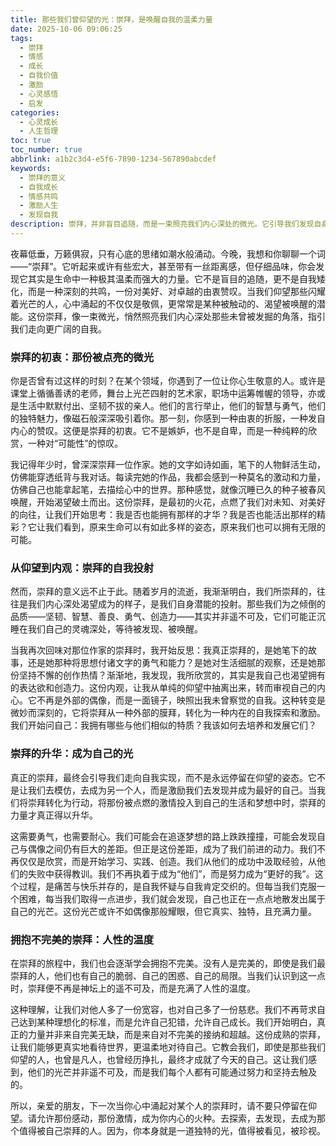 ```yaml
---
title: 那些我们曾仰望的光：崇拜，是唤醒自我的温柔力量
date: 2025-10-06 09:06:25
tags:
  - 崇拜
  - 情感
  - 成长
  - 自我价值
  - 激励
  - 心灵感悟
  - 启发
categories:
  - 心灵成长
  - 人生哲理
toc: true
toc_number: true
abbrlink: a1b2c3d4-e5f6-7890-1234-567890abcdef
keywords:
  - 崇拜的意义
  - 自我成长
  - 情感共鸣
  - 激励人生
  - 发现自我
description: 崇拜，并非盲目追随，而是一束照亮我们内心深处的微光。它引导我们发现自身潜能，从仰望他人到内观自我，最终成为那个值得被自己崇拜的人。这篇文章将带你走进崇拜的温柔世界，感受它如何成为我们生命中不可或缺的成长力量。
---
```


夜幕低垂，万籁俱寂，只有心底的思绪如潮水般涌动。今晚，我想和你聊聊一个词——“崇拜”。它听起来或许有些宏大，甚至带有一丝距离感，但仔细品味，你会发现它其实是生命中一种极其温柔而强大的力量。它不是盲目的追随，更不是自我矮化，而是一种深刻的共鸣，一份对美好、对卓越的由衷赞叹。当我们仰望那些闪耀着光芒的人，心中涌起的不仅仅是敬佩，更常常是某种被触动的、渴望被唤醒的潜能。这份崇拜，像一束微光，悄然照亮我们内心深处那些未曾被发掘的角落，指引我们走向更广阔的自我。

### 崇拜的初衷：那份被点亮的微光

你是否曾有过这样的时刻？在某个领域，你遇到了一位让你心生敬意的人。或许是课堂上循循善诱的老师，舞台上光芒四射的艺术家，职场中运筹帷幄的领导，亦或是生活中默默付出、坚韧不拔的亲人。他们的言行举止，他们的智慧与勇气，他们的独特魅力，像磁石般深深吸引着你。那一刻，你感到一种由衷的折服，一种发自内心的赞叹。这便是崇拜的初衷。它不是嫉妒，也不是自卑，而是一种纯粹的欣赏，一种对“可能性”的惊叹。

我记得年少时，曾深深崇拜一位作家。她的文字如诗如画，笔下的人物鲜活生动，仿佛能穿透纸背与我对话。每读完她的作品，我都会感到一种莫名的激动和力量，仿佛自己也能拿起笔，去描绘心中的世界。那种感觉，就像沉睡已久的种子被春风唤醒，开始渴望破土而出。这份崇拜，是最初的火花，点燃了我们对未知、对美好的向往，让我们开始思考：我是否也能拥有那样的才华？我是否也能活出那样的精彩？它让我们看到，原来生命可以有如此多样的姿态，原来我们也可以拥有无限的可能。

### 从仰望到内观：崇拜的自我投射

然而，崇拜的意义远不止于此。随着岁月的流逝，我渐渐明白，我们所崇拜的，往往是我们内心深处渴望成为的样子，是我们自身潜能的投射。那些我们为之倾倒的品质——坚韧、智慧、善良、勇气、创造力——其实并非遥不可及，它们可能正沉睡在我们自己的灵魂深处，等待被发现、被唤醒。

当我再次回味对那位作家的崇拜时，我开始反思：我真正崇拜的，是她笔下的故事，还是她那种将思想付诸文字的勇气和能力？是她对生活细腻的观察，还是她那份坚持不懈的创作热情？渐渐地，我发现，我所欣赏的，其实是我自己也渴望拥有的表达欲和创造力。这份内观，让我从单纯的仰望中抽离出来，转而审视自己的内心。它不再是外部的偶像，而是一面镜子，映照出我未曾察觉的自我。这种转变是微妙而深刻的，它将崇拜从一种外部的膜拜，转化为一种内在的自我探索和激励。我们开始问自己：我拥有哪些与他们相似的特质？我该如何去培养和发展它们？

### 崇拜的升华：成为自己的光

真正的崇拜，最终会引导我们走向自我实现，而不是永远停留在仰望的姿态。它不是让我们去模仿，去成为另一个人，而是激励我们去发现并成为最好的自己。当我们将崇拜转化为行动，将那份被点燃的激情投入到自己的生活和梦想中时，崇拜的力量才真正得以升华。

这需要勇气，也需要耐心。我们可能会在追逐梦想的路上跌跌撞撞，可能会发现自己与偶像之间仍有巨大的差距。但正是这份差距，成为了我们前进的动力。我们不再仅仅是欣赏，而是开始学习、实践、创造。我们从他们的成功中汲取经验，从他们的失败中获得教训。我们不再执着于成为“他们”，而是努力成为“更好的我”。这个过程，是痛苦与快乐并存的，是自我怀疑与自我肯定交织的。但每当我们克服一个困难，每当我们取得一点进步，我们就会发现，自己也正在一点点地散发出属于自己的光芒。这份光芒或许不如偶像那般耀眼，但它真实、独特，且充满力量。

### 拥抱不完美的崇拜：人性的温度

在崇拜的旅程中，我们也会逐渐学会拥抱不完美。没有人是完美的，即使是我们最崇拜的人，他们也有自己的脆弱、自己的困惑、自己的局限。当我们认识到这一点时，崇拜便不再是神坛上的遥不可及，而是充满了人性的温度。

这种理解，让我们对他人多了一份宽容，也对自己多了一份慈悲。我们不再苛求自己达到某种理想化的标准，而是允许自己犯错，允许自己成长。我们开始明白，真正的力量并非来自完美无缺，而是来自对不完美的接纳和超越。这份成熟的崇拜，让我们能够更真实地看待世界，更温柔地对待自己。它教会我们，即使是那些我们仰望的人，也曾是凡人，也曾经历挣扎，最终才成就了今天的自己。这让我们感到，他们的光芒并非遥不可及，而是我们每个人都有可能通过努力和坚持去触及的。

所以，亲爱的朋友，下一次当你心中涌起对某个人的崇拜时，请不要只停留在仰望。请允许那份感动，那份激情，成为你内心的火种。去探索，去发现，去成为那个值得被自己崇拜的人。因为，你本身就是一道独特的光，值得被看见，被珍视。